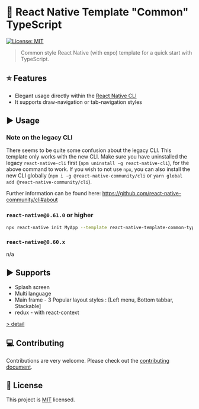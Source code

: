 # :space_invader: React Native Template "Common" TypeScript

<p>
  <a href="https://github.com/yangga/react-native-template-common-typescript/blob/master/LICENSE">
    <img alt="License: MIT" src="https://img.shields.io/badge/License-MIT-yellow.svg" target="_blank" />
  </a>
</p>

> Common style React Native (with expo) template for a quick start with TypeScript.

## :star: Features

- Elegant usage directly within the [React Native CLI](https://github.com/react-native-community/cli)
- It supports draw-navigation or tab-navigation styles

## :arrow_forward: Usage

### Note on the legacy CLI

There seems to be quite some confusion about the legacy CLI. This template only works with the new CLI. Make sure you have uninstalled the legacy `react-native-cli` first (`npm uninstall -g react-native-cli`), for the above command to work. If you wish to not use `npx`, you can also install the new CLI globally (`npm i -g @react-native-community/cli` or `yarn global add @react-native-community/cli`).

Further information can be found here: https://github.com/react-native-community/cli#about

### `react-native@0.61.0` or higher

```sh
npx react-native init MyApp --template react-native-template-common-typescript
```

### `react-native@0.60.x`

n/a

## :arrow_forward: Supports

- Splash screen
- Multi language
- Main frame - 3 Popular layout styles : [Left menu, Bottom tabbar, Stackable]
- redux - with react-context

[> detail](template/README.md)

## :computer: Contributing

Contributions are very welcome. Please check out the [contributing document](CONTRIBUTING.md).

## :bookmark: License

This project is [MIT](LICENSE) licensed.

